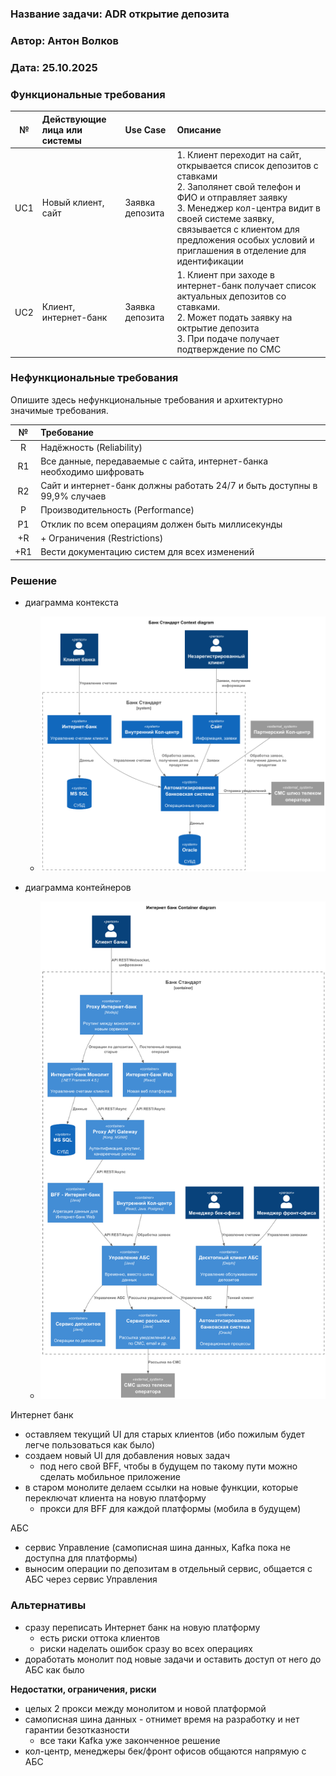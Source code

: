 ### <a name="_b7urdng99y53"></a>**Название задачи: ADR открытие депозита** 
### <a name="_hjk0fkfyohdk"></a>**Автор: Антон Волков**
### <a name="_uanumrh8zrui"></a>**Дата: 25.10.2025**
### <a name="_3bfxc9a45514"></a>**Функциональные требования**

| **№** | **Действующие лица или системы** | **Use Case**      | **Описание**                                                                                                                                                                                                                                                                              |
|:-----:|:---------------------------------|:------------------|:------------------------------------------------------------------------------------------------------------------------------------------------------------------------------------------------------------------------------------------------------------------------------------------|
|  UC1  | Новый клиент, сайт               | Заявка депозита   | 1. Клиент переходит на сайт, открывается список депозитов с ставками<br/> 2. Заполянет свой телефон и ФИО и отправляет заявку<br/> 3. Менеджер кол-центра видит в своей системе заявку, связывается с клиентом для предложения особых условий и приглашения в отделение для идентификации |
|  UC2  | Клиент, интернет-банк            | Заявка депозита   | 1. Клиент при заходе в интернет-банк получает список актуальных депозитов со ставками.<br/> 2. Может подать заявку на октрытие депозита<br/> 3. При подаче получает подтверждение по СМС                                                                                                  |

### <a name="_u8xz25hbrgql"></a>**Нефункциональные требования**
Опишите здесь нефункциональные требования и архитектурно значимые требования.

| **№** | **Требование**                                                                                             |
|:-----:|:-----------------------------------------------------------------------------------------------------------|
|   R   | Надёжность (Reliability)                                                                                   |                                                      |
|  R1   | Все данные, передаваемые с сайта, интернет-банка  необходимо шифровать                                     |                                                      |
|  R2   | Сайт и интернет-банк должны работать 24/7 и быть доступны в 99,9% случаев                                  |                                                      |
|   P   | Производительность (Performance)                                                                           |                                                      |
|  P1   | Отклик по всем операциям должен быть миллисекунды                                                          |                                                      |
|  +R   | + Ограничения (Restrictions)                                                                               |                                                      |
|  +R1  | Вести документацию систем для всех изменений                                                               |                                                      |


### <a name="_qmphm5d6rvi3"></a>**Решение**
- диаграмма контекста 
  - ![Context-__Context_diagram.png](Context-__Context_diagram.png)

- диаграмма контейнеров
  - ![Container-__Container_diagram.png](Container-__Container_diagram.png)

Интернет банк
  - оставляем текущий UI для старых клиентов (ибо пожилым будет легче пользоваться как было)
  - создаем новый UI для добавления новых задач 
    - под него свой BFF, чтобы в будущем по такому пути можно сделать мобильное приложение
  - в старом монолите делаем ссылки на новые функции, которые переключат клиента на новую платформу
    - прокси для BFF для каждой платформы (мобила в будущем)

АБС
  - сервис Управление (самописная шина данных, Kafka пока не доступна для платформы)
  - выносим операции по депозитам в отдельный сервис, общается с АБС через сервис Управления

### <a name="_bjrr7veeh80c"></a>**Альтернативы**
- сразу переписать Интернет банк на новую платформу
  - есть риски оттока клиентов
  - риски наделать ошибок сразу во всех операциях
- доработать монолит под новые задачи и оставить доступ от него до АБС как было

**Недостатки, ограничения, риски**
- целых 2 прокси между монолитом и новой платформой
- самописная шина данных - отнимет время на разработку и нет гарантии безотказности
  - все таки Kafka уже законченное решение
- кол-центр, менеджеры бек/фронт офисов общаются напрямую с АБС

